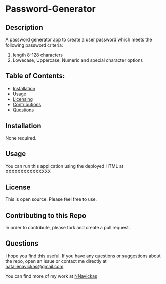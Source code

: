 # Password-Generator

## Description 
A password generator app to create a user password which meets the following password criteria:
1. length 8-128 characters
2. Lowecase, Uppercase, Numeric and special character options

## Table of Contents: 
- [Installation](#installation)
- [Usage](#usage)
- [Licensing](#license)
- [Contributions](#contributing-to-this-repo)
- [Questions](#questions)

## Installation

None required.

## Usage

You can run this application using the deployed HTML at XXXXXXXXXXXXXXX

## License

This is open source. Please feel free to use.

## Contributing to this Repo

In order to contribute, please fork and create a pull request.

## Questions

I hope you find this useful. If you have any questions or suggestions about the repo, open an issue or contact me directly at natalienavickas@gmail.com. 

You can find more of my work at [NNavickas](https://github.com/NNavickas)

